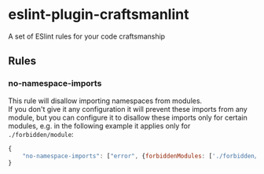 # eslint-plugin-craftsmanlint
A set of ESlint rules for your code craftsmanship

## Rules
### no-namespace-imports
This rule will disallow importing namespaces from modules.  
If you don't give it any configuration it will prevent these imports from any module, but you can configure it to disallow these imports only for certain modules, e.g. in the following example it applies only for `./forbidden/module`:

```javascript
{
    "no-namespace-imports": ["error", {forbiddenModules: ['./forbidden/module']}]
}
```
